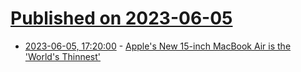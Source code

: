 # [Published on 2023-06-05](index.md)

* [2023-06-05, 17:20:00](https://apple.slashdot.org/story/23/06/05/1716255/apples-new-15-inch-macbook-air-is-the-worlds-thinnest?utm_source=rss1.0mainlinkanon&utm_medium=feed) - [Apple's New 15-inch MacBook Air is the 'World's Thinnest'](https://apple.slashdot.org/story/23/06/05/1716255/apples-new-15-inch-macbook-air-is-the-worlds-thinnest?utm_source=rss1.0mainlinkanon&utm_medium=feed)
